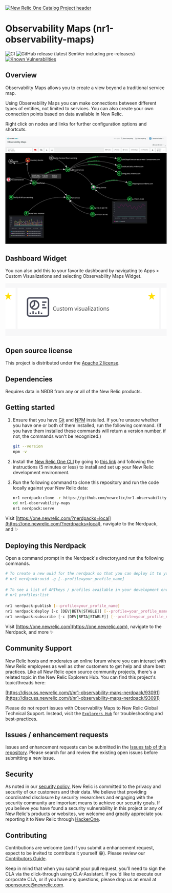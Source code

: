 [![New Relic One Catalog Project header](https://github.com/newrelic/opensource-website/raw/master/src/images/categories/New_Relic_One_Catalog_Project.png)](https://opensource.newrelic.com/oss-category/#new-relic-one-catalog-project)

# Observability Maps (nr1-observability-maps)

![CI](https://github.com/newrelic/nr1-observability-maps/workflows/CI/badge.svg) ![GitHub release (latest SemVer including pre-releases)](https://img.shields.io/github/v/release/newrelic/nr1-observability-maps?include_prereleases&sort=semver) [![Known Vulnerabilities](https://snyk.io/test/github/newrelic/nr1-observability-maps/badge.svg)](https://snyk.io/test/github/newrelic/nr1-observability-maps)

## Overview

Observability Maps allows you to create a view beyond a traditional service map.

Using Observability Maps you can make connections between different types of entities, not limited to services. You can also create your own connection points based on data available in New Relic.

Right click on nodes and links for further configuration options and shortcuts.


![Screenshot](./catalog/screenshots/nr1-observability-maps-1.png)

## Dashboard Widget

You can also add this to your favorite dashboard by navigating to Apps > Custom Visualizations and selecting Observability Maps Widget.

![Screenshot](./custom-viz.png)


## Open source license

This project is distributed under the [Apache 2 license](LICENSE).

## Dependencies

Requires data in NRDB from any or all of the New Relic products.

## Getting started

1. Ensure that you have [Git](https://git-scm.com/book/en/v2/Getting-Started-Installing-Git) and [NPM](https://www.npmjs.com/get-npm) installed. If you're unsure whether you have one or both of them installed, run the following command. (If you have them installed these commands will return a version number, if not, the commands won't be recognized.)

   ```bash
   git --version
   npm -v
   ```

2. Install the [New Relic One CLI](https://one.newrelic.com/launcher/developer-center.launcher) by going to [this link](https://one.newrelic.com/launcher/developer-center.launcher) and following the instructions (5 minutes or less) to install and set up your New Relic development environment.

3. Run the following command to clone this repository and run the code locally against your New Relic data:

   ```bash
   nr1 nerdpack:clone -r https://github.com/newrelic/nr1-observability-maps.git
   cd nr1-observability-maps
   nr1 nerdpack:serve
   ```

Visit [https://one.newrelic.com/?nerdpacks=local](https://one.newrelic.com/?nerdpacks=local), navigate to the Nerdpack, and :sparkles:

## Deploying this Nerdpack

Open a command prompt in the Nerdpack's directory,and run the following commands.

```bash
# To create a new uuid for the nerdpack so that you can deploy it to your account:
# nr1 nerdpack:uuid -g [--profile=your_profile_name]

# To see a list of APIkeys / profiles available in your development environment:
# nr1 profiles:list

nr1 nerdpack:publish [--profile=your_profile_name]
nr1 nerdpack:deploy [-c [DEV|BETA|STABLE]] [--profile=your_profile_name]
nr1 nerdpack:subscribe [-c [DEV|BETA|STABLE]] [--profile=your_profile_name]
```

Visit [https://one.newrelic.com](https://one.newrelic.com), navigate to the Nerdpack, and more :sparkles:

## Community Support

New Relic hosts and moderates an online forum where you can interact with New Relic employees as well as other customers to get help and share best practices. Like all New Relic open source community projects, there's a related topic in the New Relic Explorers Hub. You can find this project's topic/threads here:

[https://discuss.newrelic.com/t/nr1-observability-maps-nerdpack/93091](https://discuss.newrelic.com/t/nr1-observability-maps-nerdpack/93091)

Please do not report issues with Observability Maps to New Relic Global Technical Support. Instead, visit the [`Explorers Hub`](https://discuss.newrelic.com/c/build-on-new-relic) for troubleshooting and best-practices.

## Issues / enhancement requests

Issues and enhancement requests can be submitted in the [Issues tab of this repository](../../issues). Please search for and review the existing open issues before submitting a new issue.

## Security

As noted in our [security policy](https://github.com/newrelic/nr1-observability-maps/security/policy), New Relic is committed to the privacy and security of our customers and their data. We believe that providing coordinated disclosure by security researchers and engaging with the security community are important means to achieve our security goals.
If you believe you have found a security vulnerability in this project or any of New Relic's products or websites, we welcome and greatly appreciate you reporting it to New Relic through [HackerOne](https://hackerone.com/newrelic).

## Contributing

Contributions are welcome (and if you submit a enhancement request, expect to be invited to contribute it yourself :grin:). Please review our [Contributors Guide](CONTRIBUTING.md).

Keep in mind that when you submit your pull request, you'll need to sign the CLA via the click-through using CLA-Assistant. If you'd like to execute our corporate CLA, or if you have any questions, please drop us an email at opensource@newrelic.com.
